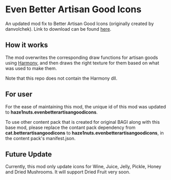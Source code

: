 # Even Better Artisan Good Icons

An updated mod fix to Better Artisan Good Icons (originally created by danvolchek). Link to download can be found [here](https://github.com/chsiao58/EvenBetterArtisanGoodIcons/releases).


## How it works

The mod overwrites the corresponding draw functions for artisan goods using [Harmony](https://github.com/pardeike/Harmony), and then draws the right texture for them based on what was used to make them. 

Note that this repo does not contain the Harmony dll.

## For user

For the ease of maintaining this mod, the unique id of this mod was updated to **haze1nuts.evenbetterartisangoodicons**.

To use other content pack that is created for original BAGI along with this base mod, please replace the contant pack dependency from **cat.betterartisangoodicons** to **haze1nuts.evenbetterartisangoodicons**, in the content pack's manifest.json.

## Future Update

Currently, this mod only update icons for Wine, Juice, Jelly, Pickle, Honey and Dried Mushrooms. It will support Dried Fruit very soon.
